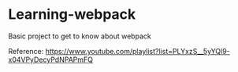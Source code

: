 # Learning-webpack
Basic project to get to know about webpack

Reference: https://www.youtube.com/playlist?list=PLYxzS__5yYQl9-x04VPyDecyPdNPAPmFQ